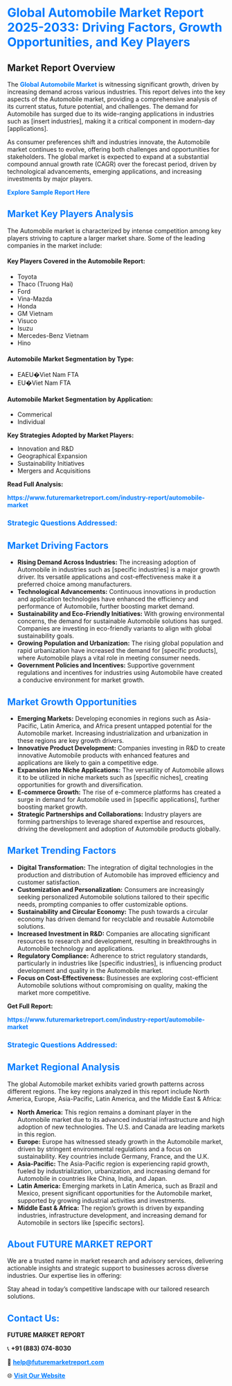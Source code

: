 <h1 style="color: #007BFF;">Global Automobile Market Report 2025-2033: Driving Factors, Growth Opportunities, and Key Players</h1>

<section id="overview">
<h2>Market Report Overview</h2>
<p>The <a href="https://www.futuremarketreport.com/industry-report/automobile-market" style="color: #007BFF; text-decoration: none;"><strong>Global Automobile Market</strong></a> is witnessing significant growth, driven by increasing demand across various industries. This report delves into the key aspects of the Automobile market, providing a comprehensive analysis of its current status, future potential, and challenges. The demand for Automobile has surged due to its wide-ranging applications in industries such as [insert industries], making it a critical component in modern-day [applications].</p>
<p>As consumer preferences shift and industries innovate, the Automobile market continues to evolve, offering both challenges and opportunities for stakeholders. The global market is expected to expand at a substantial compound annual growth rate (CAGR) over the forecast period, driven by technological advancements, emerging applications, and increasing investments by major players.</p>
</section>

<section id="overview">
<p><a href="https://www.futuremarketreport.com/request-sample/reportId=103430" style="color: #007BFF; text-decoration: none;"><strong>Explore Sample Report Here</strong></a></p>
</section>

<section id="key-players">
<h2 style="color: #007BFF;">Market Key Players Analysis</h2>
<p>The Automobile market is characterized by intense competition among key players striving to capture a larger market share. Some of the leading companies in the market include:</p>
<h4>Key Players Covered in the Automobile Report:</h4>
<ul><li>Toyota</li><li>Thaco (Truong Hai)</li><li>Ford</li><li>Vina-Mazda</li><li>Honda</li><li>GM Vietnam</li><li>Visuco</li><li>Isuzu</li><li>Mercedes-Benz Vietnam</li><li>Hino</li></ul>
<h4>Automobile Market Segmentation by Type:</h4>
<ul><li>EAEU�Viet Nam FTA</li><li>EU�Viet Nam FTA</li></ul>

<h4>Automobile Market Segmentation by Application:</h4>
<ul><li>Commerical</li><li>Individual</li></ul>
<p><strong>Key Strategies Adopted by Market Players:</strong></p>
<ul>
<li>Innovation and R&D</li>
<li>Geographical Expansion</li>
<li>Sustainability Initiatives</li>
<li>Mergers and Acquisitions</li>
</ul>
</section>

<section>
<p><strong>Read Full Analysis: </strong></p><a href="https://www.futuremarketreport.com/industry-report/automobile-market" style="color: #007BFF; text-decoration: none;"><strong>https://www.futuremarketreport.com/industry-report/automobile-market</strong></a>
<h3 style="color: #007BFF;">Strategic Questions Addressed:</h3>
</section>

<section id="driving-factors">
<h2 style="color: #007BFF;">Market Driving Factors</h2>
<ul>
<li><strong>Rising Demand Across Industries:</strong> The increasing adoption of Automobile in industries such as [specific industries] is a major growth driver. Its versatile applications and cost-effectiveness make it a preferred choice among manufacturers.</li>
<li><strong>Technological Advancements:</strong> Continuous innovations in production and application technologies have enhanced the efficiency and performance of Automobile, further boosting market demand.</li>
<li><strong>Sustainability and Eco-Friendly Initiatives:</strong> With growing environmental concerns, the demand for sustainable Automobile solutions has surged. Companies are investing in eco-friendly variants to align with global sustainability goals.</li>
<li><strong>Growing Population and Urbanization:</strong> The rising global population and rapid urbanization have increased the demand for [specific products], where Automobile plays a vital role in meeting consumer needs.</li>
<li><strong>Government Policies and Incentives:</strong> Supportive government regulations and incentives for industries using Automobile have created a conducive environment for market growth.</li>
</ul>
</section>

<section id="growth-opportunities">
<h2 style="color: #007BFF;">Market Growth Opportunities</h2>
<ul>
<li><strong>Emerging Markets:</strong> Developing economies in regions such as Asia-Pacific, Latin America, and Africa present untapped potential for the Automobile market. Increasing industrialization and urbanization in these regions are key growth drivers.</li>
<li><strong>Innovative Product Development:</strong> Companies investing in R&D to create innovative Automobile products with enhanced features and applications are likely to gain a competitive edge.</li>
<li><strong>Expansion into Niche Applications:</strong> The versatility of Automobile allows it to be utilized in niche markets such as [specific niches], creating opportunities for growth and diversification.</li>
<li><strong>E-commerce Growth:</strong> The rise of e-commerce platforms has created a surge in demand for Automobile used in [specific applications], further boosting market growth.</li>
<li><strong>Strategic Partnerships and Collaborations:</strong> Industry players are forming partnerships to leverage shared expertise and resources, driving the development and adoption of Automobile products globally.</li>
</ul>
</section>

<section id="trending-factors">
<h2 style="color: #007BFF;">Market Trending Factors</h2>
<ul>
<li><strong>Digital Transformation:</strong> The integration of digital technologies in the production and distribution of Automobile has improved efficiency and customer satisfaction.</li>
<li><strong>Customization and Personalization:</strong> Consumers are increasingly seeking personalized Automobile solutions tailored to their specific needs, prompting companies to offer customizable options.</li>
<li><strong>Sustainability and Circular Economy:</strong> The push towards a circular economy has driven demand for recyclable and reusable Automobile solutions.</li>
<li><strong>Increased Investment in R&D:</strong> Companies are allocating significant resources to research and development, resulting in breakthroughs in Automobile technology and applications.</li>
<li><strong>Regulatory Compliance:</strong> Adherence to strict regulatory standards, particularly in industries like [specific industries], is influencing product development and quality in the Automobile market.</li>
<li><strong>Focus on Cost-Effectiveness:</strong> Businesses are exploring cost-efficient Automobile solutions without compromising on quality, making the market more competitive.</li>
</ul>
</section>

<section>
<p><strong>Get Full Report: </strong></p><a href="https://www.futuremarketreport.com/industry-report/automobile-market" style="color: #007BFF; text-decoration: none;"><strong>https://www.futuremarketreport.com/industry-report/automobile-market</strong></a>
<h3 style="color: #007BFF;">Strategic Questions Addressed:</h3>
</section>


<section id="regional-analysis">
<h2 style="color: #007BFF;">Market Regional Analysis</h2>
<p>The global Automobile market exhibits varied growth patterns across different regions. The key regions analyzed in this report include North America, Europe, Asia-Pacific, Latin America, and the Middle East & Africa:</p>
<ul>
<li><strong>North America:</strong> This region remains a dominant player in the Automobile market due to its advanced industrial infrastructure and high adoption of new technologies. The U.S. and Canada are leading markets in this region.</li>
<li><strong>Europe:</strong> Europe has witnessed steady growth in the Automobile market, driven by stringent environmental regulations and a focus on sustainability. Key countries include Germany, France, and the U.K.</li>
<li><strong>Asia-Pacific:</strong> The Asia-Pacific region is experiencing rapid growth, fueled by industrialization, urbanization, and increasing demand for Automobile in countries like China, India, and Japan.</li>
<li><strong>Latin America:</strong> Emerging markets in Latin America, such as Brazil and Mexico, present significant opportunities for the Automobile market, supported by growing industrial activities and investments.</li>
<li><strong>Middle East & Africa:</strong> The region’s growth is driven by expanding industries, infrastructure development, and increasing demand for Automobile in sectors like [specific sectors].</li>
</ul>
</section>

<footer>
<h2 style="color: #007BFF;">About FUTURE MARKET REPORT</h2>
<p>We are a trusted name in market research and advisory services, delivering actionable insights and strategic support to businesses across diverse industries. Our expertise lies in offering:</p>

<p>Stay ahead in today’s competitive landscape with our tailored research solutions.</p>

<h2 style="color: #007BFF;">Contact Us:</h2>
<p><strong>FUTURE MARKET REPORT</strong></p>
<p>📞 <strong>+91 (883) 074-8030</strong></p>
<p>📧 <strong><a href="mailto:help@futuremarketreport.com" style="color: #007BFF;">help@futuremarketreport.com</a></strong></p>
<p>🌐 <strong><a href="https://www.futuremarketreport.com/" style="color: #007BFF;">Visit Our Website</a></strong></p>
</footer>
